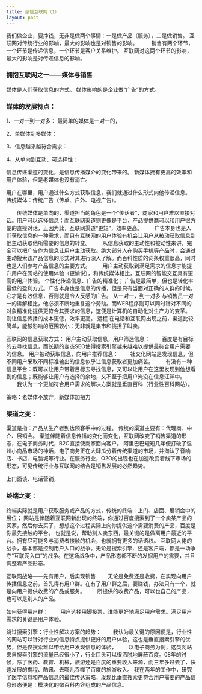 ```yaml
---
title: 感悟互联网（1）
layout: post
---
```


我们做企业，要挣钱，无非是做两个事情：一是做产品（服务），二是做销售。 互联网对传统行业的影响，最大的影响也是对销售的影响。 　　 销售有两个环节，一个环节是传递信息，一个环节是客户关系维护。 互联网对这两个环节的影响，最大的影响是对传递信息的影响。

### 拥抱互联网之一——媒体与销售

媒体是人们获取信息的方式。 媒体影响的是企业做“广告”的方式。

### 媒体的发展特点：

1、一对一到一对多： 最简单的媒体是一对一的，

2、单媒体到多媒体：

3、信息越来越符合需求：

4、从单向到互动、可选择性：

信息传递渠道的变化，是信息传播媒介的变化带来的。 新媒体拥有更高的效率和用户体验，但是老媒体也没有消亡。

用户在哪里，用户通过什么方式获取信息，我们就通过什么形式向他传递信息。 传统媒体：传统广告（传单、户外、电视广告）。

　　传统媒体是单向的，渠道担当的角色是一个“传话者”，商家和用户难以直接对话。用户可以选择信息：而互联网渠道则更像是平台，产品提供商可以和用户很方便的直接对话，正因为此，互联网渠道“更短”，效率更高。 　　广告本身也是人们获取信息的一种需求，而只有互联网的用户体验有机会让用户从被动获取信息到他主动获取他所需要的信息的转变。 　　从信息获取的主动性和被动性来讲，完全可以把广告作为信息让用户主动获取。绝大部分人在购买手机等产品时，会通过主动搜索该产品信息的形式对其进行深入了解。而百科性质的词条权重很高，同时也是人们参考产品信息的主要方式。 　　用户主动获取到满足需求的信息才能提升用户在网站的使用体验（更愉悦），和传统媒体相比，互联网的智能交互具有更高的用户体验。 个性化传递信息、广告的精准化； 广告是最简单，但也是转化率最低的盈利方式。广告本身也是信息的传播，但是只有当面对正确的人群的时候，它才是有效信息，否则就是令人反感的广告。 从一对一，到一对多 与销售员一对一的讲解相比，他必须不断地重复这个劳动。而WEB程序则可以同时针对不同的对象精准化提供更符合其要求的信息，这便是计算机的自动化对生产力的变革。 则让信息传播的成本更低，效率更高。 远程 在电话和互联网出现之前，渠道比较简单，能够影响的范围较小：无非就是集市和挑担子叫卖。

互联网的信息获取方式： 用户主动获取信息，用户筛选信息： 　　百度是有目标的去寻找信息，而长期的变态SEO使得搜索引擎越来越难以提供最符合用户需要的信息。 用户被动获取信息，向用户推荐信息： 　　社交化网站是发现信息，但不同用户采取不同标准输出的信息似乎让信息获取者更加痛苦。 　　有没有一种信息平台：既可以让用户带着目标去寻找信息，又可以让用户在这里发现到他想看到的信息；既能够让用户有选择的余地，又不至于把用户淹没在信息汪洋中。 　　我认为一个更加符合用户需求的解决方案就是垂直百科（行业性百科网站）。

策略：老媒体不放弃，新媒体加把力

### 渠道之变：

渠道是指：产品从生产者到达顾客手中的过程。 传统的渠道主要有：代理商、中介、展销会。 渠道伴随着信息传播的变化而变化，互联网改变了销售渠道的形态，在电子商务时代，B2C直接使商家面向客户。 阿里巴巴短短几年便打破了温州小商品市场的神话，电子商务正在大肆瓜分着传统渠道的市场，并淘汰了音响店、书店、电脑城等行业。在服务行业，O2O的出现也在加速改变着线下市场的形态，可见传统行业与互联网的结合是销售发展的必然趋势。

上门面谈、电话营销，

### 终端之变：

终端实际就是用户获取服务或产品的方式，传统的终端：上门、店面、展销会中的展位； 网站是伴随着互联网新出现的终端，你通过百度搜索到了一个卖某产品的买家，然后你去买了，想想这个过程实际上向你提供这个需要消费的产品，百度是你最先接触的平台。 也就是说，帮助别人卖东西，最关键的是做离用户最近的平台。拥有尽可能多与消费者接触的机会，也就拥有更多的话语权。 互联网大佬的战争，基本都是控制用户入口的战争。无论是搜索引擎、还是客户端，都是一场争夺“互联网入口”的战争。在这场战争中，产品形态都不断的发掘用户的需要，并且调整着产品形态。

互联网战略——先有用户，后实现销售 　　无论是免费还是收费，在实现向用户传播信息之前，首先得有用户群。在有了用户群之后，要赚钱，办法只有一个，就是向用户提供收费的产品或服务。 　　所提供的收费产品，可以也自己的产品，也可以是别人的产品。

如何获得用户群： 　　用户选择用脚投票，谁能更好地满足用户需求。满足用户需求的关键是用户体验。

跳过搜索引擎：行业性解决方案的趋势： 　　我认为最关键的原因便是，行业性的网站可以针对行业的信息特点提供更好的用户体验，这也是垂直搜索引擎的优势，但是仅搜索难以带给用户发现信息的体验， 　　以电子商务为例，这类网站来自搜索引擎的流量已经很小了，行业巨头可以很洒脱地屏蔽百度。08年的时候，除了医药、教育、机械，旅游还是百度的重要收入来源，而三年多过去了，快速发展的携程、酷讯、去哪儿吞噬了百度的旅游收入。 我在两年的工作中，研究了医学信息和产品信息的最佳传达策略，发现比垂直搜索更符合用户需要的产品信息形态便是：模块化的微百科内容组成的产品信息。 　　
